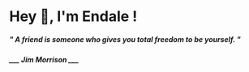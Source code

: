 <h1 title="head"> Hey 👋, I'm Endale !</h1>

**<h5><i>" A friend is someone who gives you total freedom to be yourself. "</i></h5>**

*<b>___ Jim Morrison ___</b>*
